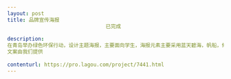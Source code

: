 ```yaml
---                
layout: post       
title: 品牌宣传海报
                                已完成
           
description: 
在青岛举办绿色环保行动，设计主题海报，主要面向学生，海报元素主要采用蓝天碧海，帆船，倾向于蓝色，画面生动活泼，充满朝气。最好能手绘，让人感觉轻松自然
文案由我们提供
     
contenturl: https://pro.lagou.com/project/7441.html      
---                 
```

